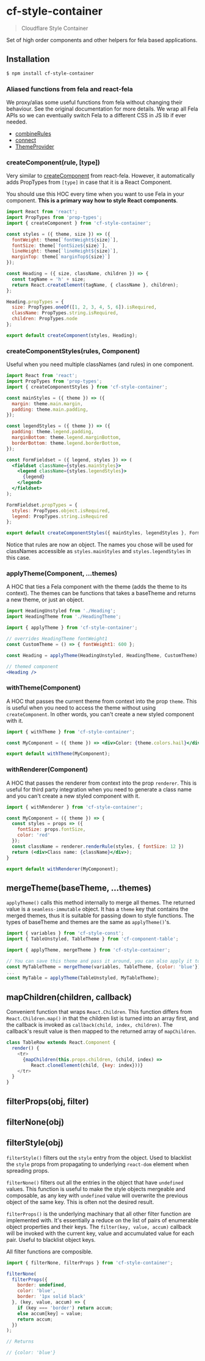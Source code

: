 # cf-style-container

> Cloudflare Style Container

Set of high order components and other helpers for fela based applications.

## Installation

```sh
$ npm install cf-style-container
```

### Aliased functions from fela and react-fela

We proxy/alias some useful functions from fela without changing their behaviour. See the original documentation for more details. We wrap all Fela APIs so we can eventually switch Fela to a different CSS in JS lib if ever needed.

- [combineRules](https://github.com/rofrischmann/fela/blob/master/docs/api/fela/combineRules.md)
- [connect](https://github.com/rofrischmann/fela/blob/master/packages/react-fela/docs/connect.md)
- [ThemeProvider](https://github.com/rofrischmann/fela/blob/master/packages/react-fela/docs/ThemeProvider.md)

### createComponent(rule, [type])

Very similar to [createComponent](https://github.com/rofrischmann/fela/blob/master/packages/react-fela/docs/createComponent.md) from react-fela. However, it automatically adds PropTypes from `[type]` in case that it is a React Component.

You should use this HOC every time when you want to use Fela in your component. **This is a primary way how to style React components**.

```jsx
import React from 'react';
import PropTypes from 'prop-types';
import { createComponent } from 'cf-style-container';

const styles = ({ theme, size }) => ({
  fontWeight: theme[`fontWeight${size}`],
  fontSize: theme[`fontSize${size}`],
  lineHeight: theme[`lineHeight${size}`],
  marginTop: theme[`marginTop${size}`]
});

const Heading = ({ size, className, children }) => {
  const tagName = 'h' + size;
  return React.createElement(tagName, { className }, children);
};

Heading.propTypes = {
  size: PropTypes.oneOf([1, 2, 3, 4, 5, 6]).isRequired,
  className: PropTypes.string.isRequired,
  children: PropTypes.node
};

export default createComponent(styles, Heading);
```

### createComponentStyles(rules, Component)

Useful when you need multiple classNames (and rules) in one component.

```jsx
import React from 'react';
import PropTypes from 'prop-types';
import { createComponentStyles } from 'cf-style-container';

const mainStyles = ({ theme }) => ({
  margin: theme.main.margin,
  padding: theme.main.padding,
});

const legendStyles = ({ theme }) => ({
  padding: theme.legend.padding,
  marginBottom: theme.legend.marginBottom,
  borderBottom: theme.legend.borderBottom,
});

const FormFieldset = ({ legend, styles }) => (
  <fieldset className={styles.mainStyles}>
    <legend className={styles.legendStyles}>
      {legend}
    </legend>
  </fieldset>
);

FormFieldset.propTypes = {
  styles: PropTypes.object.isRequired,
  legend: PropTypes.string.isRequired
};

export default createComponentStyles({ mainStyles, legendStyles }, FormFieldset);
```

Notice that rules are now an object. The names you chose will be used for classNames
accessible as `styles.mainStyles` and `styles.legendStyles` in this case.

### applyTheme(Component, ...themes)

A HOC that ties a Fela component with the theme (adds the theme to its
context). The themes can be functions that takes a baseTheme and returns a new
theme, or just an object.

```jsx
import HeadingUnstyled from './Heading';
import HeadingTheme from './HeadingTheme';

import { applyTheme } from 'cf-style-container';

// overrides HeadingTheme fontWeight1
const CustomTheme = () => { fontWeight1: 600 };

const Heading = applyTheme(HeadingUnstyled, HeadingTheme, CustomTheme);

// themed component
<Heading />
```

### withTheme(Component)

A HOC that passes the current theme from context into the prop `theme`. This is useful
when you need to access the theme without using `createComponent`. In other words,
you can't create a new styled component with it.

```jsx
import { withTheme } from 'cf-style-container';

const MyComponent = ({ theme }) => <div>Color: {theme.colors.hail}</div> 

export default withTheme(MyComponent);
```

### withRenderer(Component)

A HOC that passes the renderer from context into the prop `renderer`. This is useful
for third party integration when you need to generate a class name and you can't create
a new styled component with it.

```jsx
import { withRenderer } from 'cf-style-container';

const MyComponent = ({ theme }) => {
  const styles = props => ({
    fontSize: props.fontSize,
    color: 'red'
  });
  const className = renderer.renderRule(styles, { fontSize: 12 })
  return (<div>Class name: {className}</div>);
} 

export default withRenderer(MyComponent);
```

## mergeTheme(baseTheme, ...themes)

`applyTheme()` calls this method internally to merge all themes. The returned
value is a `seamless-immutable` object. It has a `theme` key that contains the
merged themes, thus it is suitable for passing down to style functions. The
types of baseTheme and themes are the same as `applyTheme()`'s.

```jsx
import { variables } from 'cf-style-const';
import { TableUnstyled, TableTheme } from 'cf-component-table';

import { applyTheme, mergeTheme } from 'cf-style-container';

// You can save this theme and pass it around, you can also apply it to a component.
const MyTableTheme = mergeTheme(variables, TableTheme, {color: 'blue'});
...
const MyTable = applyTheme(TableUnstyled, MyTableTheme);
```


## mapChildren(children, callback)

Convenient function that wraps `React.Children`. This function differs from
`React.Children.map()` in that the children list is turned into an array first,
and the callback is invoked as `callback(child, index, children)`. The
callback's result value is then mapped to the returned array of `mapChildren`.

```javascript
class TableRow extends React.Component {
  render() {
    <tr>
      {mapChildren(this.props.children, (child, index) =>
         React.cloneElement(child, {key: index}))}
    </tr>
  }
}
```

## filterProps(obj, filter)
## filterNone(obj)
## filterStyle(obj)

`filterStyle()` filters out the `style` entry from the object. Used to blacklist
the `style` props from propagating to underlying `react-dom` element when
spreading props.

`filterNone()` filters out all the entries in the object that have `undefined`
values. This function is useful to make the style objects mergeable and
composable, as any key with `undefined` value will overwrite the previous object
of the same key. This is often not the desired result.

`filterProps()` is the underlying machinary that all other filter function are
implemented with. It's essentially a reduce on the list of pairs of enumerable
object properties and their keys. The `filter(key, value, accum)` callback will
be invoked with the current key, value and accumulated value for each
pair. Useful to blacklist object keys.

All filter functions are composible.

```javascript
import { filterNone, filterProps } from 'cf-style-container';

filterNone(
  filterProps({
    border: undefined,
    color: 'blue',
    border: '1px solid black'
  }, (key, value, accum) => {
    if (key === 'border') return accum;
    else accum[key] = value;
    return accum;
  })
);

// Returns

// {color: 'blue'}
```

